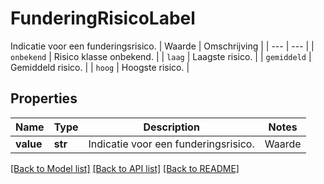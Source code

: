 # FunderingRisicoLabel

Indicatie voor een funderingsrisico. | Waarde | Omschrijving | | --- | --- | | `onbekend` | Risico klasse onbekend. | | `laag` | Laagste risico. | | `gemiddeld` | Gemiddeld risico. | | `hoog` | Hoogste risico. |   

## Properties
Name | Type | Description | Notes
------------ | ------------- | ------------- | -------------
**value** | **str** | Indicatie voor een funderingsrisico. | Waarde | Omschrijving | | --- | --- | | &#x60;onbekend&#x60; | Risico klasse onbekend. | | &#x60;laag&#x60; | Laagste risico. | | &#x60;gemiddeld&#x60; | Gemiddeld risico. | | &#x60;hoog&#x60; | Hoogste risico. |    |  must be one of ["onbekend", "laag", "gemiddeld", "hoog", ]

[[Back to Model list]](../README.md#documentation-for-models) [[Back to API list]](../README.md#documentation-for-api-endpoints) [[Back to README]](../README.md)


